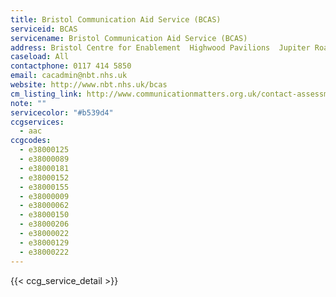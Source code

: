 ```yaml
---
title: Bristol Communication Aid Service (BCAS)
serviceid: BCAS
servicename: Bristol Communication Aid Service (BCAS)
address: Bristol Centre for Enablement  Highwood Pavilions  Jupiter Road  Patchway  Bristol BS34 5BW
caseload: All
contactphone: 0117 414 5850
email: cacadmin@nbt.nhs.uk
website: http://www.nbt.nhs.uk/bcas
cm_listing_link: http://www.communicationmatters.org.uk/contact-assessment-service/bristol-communication-aid-service
note: ""
servicecolor: "#b539d4"
ccgservices:
  - aac
ccgcodes:
  - e38000125
  - e38000089
  - e38000181
  - e38000152
  - e38000155
  - e38000009
  - e38000062
  - e38000150
  - e38000206
  - e38000022
  - e38000129
  - e38000222
---
```


{{< ccg_service_detail >}}
